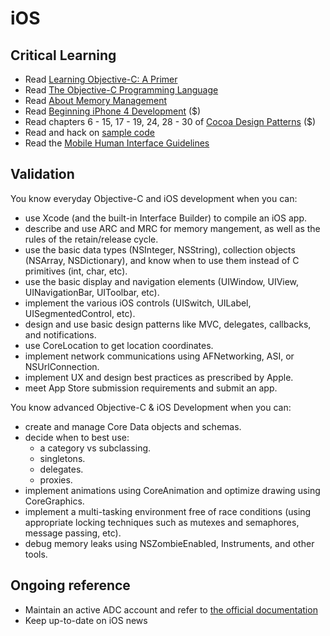 iOS
===

Critical Learning
-----------------

* Read [Learning Objective-C: A Primer](http://developer.apple.com/library/mac/#referencelibrary/GettingStarted/Learning_Objective-C_A_Primer/_index.html)
* Read [The Objective-C Programming Language](http://developer.apple.com/library/mac/#documentation/Cocoa/Conceptual/ObjectiveC/Introduction/introObjectiveC.html)
* Read [About Memory Management](https://developer.apple.com/library/mac/#documentation/Cocoa/Conceptual/MemoryMgmt/Articles/MemoryMgmt.html)
* Read [Beginning iPhone 4 Development](http://www.amazon.com/Beginning-iPhone-Development-Exploring-iOS/dp/143023024X) ($)
* Read chapters 6 - 15, 17 - 19, 24, 28 - 30 of [Cocoa Design Patterns](http://www.amazon.com/Cocoa-Design-Patterns-Erik-Buck/dp/0321535022/ref=sr_1_1?s=books&ie=UTF8&qid=1339033714&sr=1-1) ($)
* Read and hack on [sample code](https://developer.apple.com/library/ios/navigation/#section=Resource%20Types&topic=Sample%20Code)
* Read the [Mobile Human Interface Guidelines](http://developer.apple.com/library/ios/#documentation/UserExperience/Conceptual/MobileHIG/Introduction/Introduction.html)

Validation
----------

You know everyday Objective-C and iOS development when you can:

* use Xcode (and the built-in Interface Builder) to compile an iOS app.
* describe and use ARC and MRC for memory mangement, as well as the rules of the retain/release cycle.
* use the basic data types (NSInteger, NSString), collection objects (NSArray, NSDictionary), and know when to use them instead of C primitives (int, char, etc).
* use the basic display and navigation elements (UIWindow, UIView, UINavigationBar, UIToolbar, etc).
* implement the various iOS controls (UISwitch, UILabel, UISegmentedControl, etc).
* design and use basic design patterns like MVC, delegates, callbacks, and notifications.
* use CoreLocation to get location coordinates.
* implement network communications using AFNetworking, ASI, or NSUrlConnection.
* implement UX and design best practices as prescribed by Apple.
* meet App Store submission requirements and submit an app.

You know advanced Objective-C & iOS Development when you can:

* create and manage Core Data objects and schemas.
* decide when to best use:
    * a category vs subclassing.
    * singletons.
    * delegates.
    * proxies.
* implement animations using CoreAnimation and optimize drawing using CoreGraphics.
* implement a multi-tasking environment free of race conditions (using appropriate locking techniques such as mutexes and semaphores, message passing, etc).
* debug memory leaks using NSZombieEnabled, Instruments, and other tools.

Ongoing reference
-----------------

* Maintain an active ADC account and refer to [the official documentation](https://developer.apple.com)
* Keep up-to-date on iOS news

